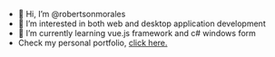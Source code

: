 - 👋 Hi, I’m @robertsonmorales
- 👀 I’m interested in both web and desktop application development
- 🌱 I’m currently learning vue.js framework and c# windows form
- Check my personal portfolio, <a href="https://robertsonmorales.github.io/" target="_blank">click here.</a>
<!---
robertsonmorales/robertsonmorales is a ✨ special ✨ repository because its `README.md` (this file) appears on your GitHub profile.
You can click the Preview link to take a look at your changes.
--->
